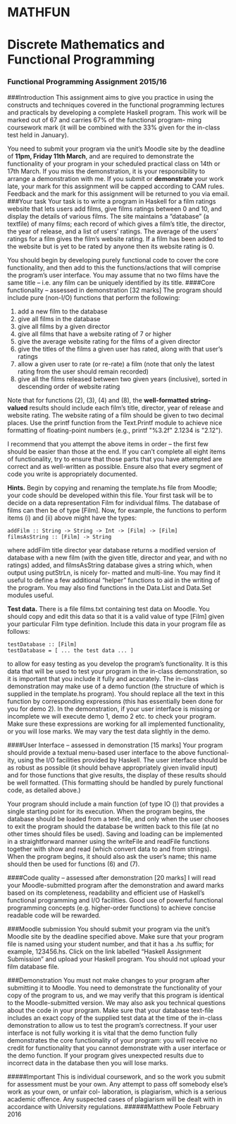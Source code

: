 # MATHFUN
# Discrete Mathematics and Functional Programming
### Functional Programming Assignment 2015/16 
###Introduction
This assignment aims to give you practice in using the constructs and techniques covered in the functional programming lectures and practicals by developing a complete Haskell program. This work will be marked out of 67 and carries 67% of the functional program- ming coursework mark (it will be combined with the 33% given for the in-class test held in January).

You need to submit your program via the unit’s Moodle site by the deadline of __11pm, Friday 11th March__, and are required to demonstrate the functionality of your program in your scheduled practical class on 14th or 17th March. If you miss the demonstration, it is your responsibility to arrange a demonstration with me. If you submit or __demonstrate__ your work late, your mark for this assignment will be capped according to CAM rules. Feedback and the mark for this assignment will be returned to you via email.
###Your task
Your task is to write a program in Haskell for a film ratings website that lets users add films, give films ratings between 0 and 10, and display the details of various films. The site maintains a “database” (a textfile) of many films; each record of which gives a film’s title, the director, the year of release, and a list of users’ ratings. The average of the users’ ratings for a film gives the film’s website rating. If a film has been added to the website but is yet to be rated by anyone then its website rating is 0.

You should begin by developing purely functional code to cover the core functionality, and then add to this the functions/actions that will comprise the program’s user interface. You may assume that no two films have the same title – i.e. any film can be uniquely identified by its title.
####Core functionality – assessed in demonstration [32 marks]
The program should include pure (non-I/O) functions that perform the following:

1. add a new film to the database
2. give all films in the database 
3. give all films by a given director 
4. give all films that have a website rating of 7 or higher
5. give the average website rating for the films of a given director
6. give the titles of the films a given user has rated, along with that user’s ratings
7. allow a given user to rate (or re-rate) a film (note that only the latest rating from the user should remain recorded)
8. give all the films released between two given years (inclusive), sorted in descending order of website rating

Note that for functions (2), (3), (4) and (8), the **well-formatted string-valued** results should include each film’s title, director, year of release and website rating. The website rating of a film should be given to two decimal places. Use the printf function from the Text.Printf module to achieve nice formatting of floating-point numbers (e.g., printf "%3.2f" 2.1234 is "2.12").

I recommend that you attempt the above items in order – the first few should be easier than those at the end. If you can’t complete all eight items of functionality, try to ensure that those parts that you have attempted are correct and as well-written as possible. Ensure also that every segment of code you write is appropriately documented.

**Hints.** Begin by copying and renaming the template.hs file from Moodle; your code should be developed within this file. Your first task will be to decide on a data representation Film for individual films. The database of films can then be of type [Film]. Now, for example, the functions to perform items (i) and (ii) above might have the types:

    addFilm :: String -> String -> Int -> [Film] -> [Film]
    filmsAsString :: [Film] -> String
   
where addFilm title director year database returns a modified version of database with a new film (with the given title, director and year, and with no ratings) added, and filmsAsString database gives a string which, when output using putStrLn, is nicely for- matted and multi-line. You may find it useful to define a few additional “helper” functions to aid in the writing of the program. You may also find functions in the Data.List and Data.Set modules useful.

**Test data.** There is a file films.txt containing test data on Moodle. You should copy and edit this data so that it is a valid value of type [Film] given your particular Film type definition. Include this data in your program file as follows:

    testDatabase :: [Film]
    testDatabase = [ ... the test data ... ]
    
to allow for easy testing as you develop the program’s functionality. It is this data that will be used to test your program in the in-class demonstration, so it is important that you include it fully and accurately. The in-class demonstration may make use of a demo function (the structure of which is supplied in the template.hs program). You should replace all the text in this function by corresponding expressions (this has essentially been done for you for demo 2). In the demonstration, if your user interface is missing or incomplete we will execute demo 1, demo 2 etc. to check your program. Make sure these expressions are working for all implemented functionality, or you will lose marks. We may vary the test data slightly in the demo.

####User Interface – assessed in demonstration [15 marks]
Your program should provide a textual menu-based user interface to the above functional- ity, using the I/O facilities provided by Haskell. The user interface should be as robust as possible (it should behave appropriately given invalid input) and for those functions that give results, the display of these results should be well formatted. (This formatting should be handled by purely functional code, as detailed above.)

Your program should include a main function (of type IO ()) that provides a single starting point for its execution. When the program begins, the database should be loaded from a text-file, and only when the user chooses to exit the program should the database be written back to this file (at no other times should files be used). Saving and loading can be implemented in a straightforward manner using the writeFile and readFile functions together with show and read (which convert data to and from strings). When the program begins, it should also ask the user’s name; this name should then be used for functions (6) and (7).

####Code quality – assessed after demonstration [20 marks]
I will read your Moodle-submitted program after the demonstration and award marks based on its completeness, readability and efficient use of Haskell’s functional programming and I/O facilities. Good use of powerful functional programming concepts (e.g. higher-order functions) to achieve concise readable code will be rewarded.

###Moodle submission
You should submit your program via the unit’s Moodle site by the deadline specified above. Make sure that your program file is named using your student number, and that it has a .hs suffix; for example, 123456.hs. Click on the link labelled “Haskell Assignment Submission” and upload your Haskell program. You should not upload your film database file.

###Demonstration
You must not make changes to your program after submitting it to Moodle. You need to demonstrate the functionality of your copy of the program to us, and we may verify that this program is identical to the Moodle-submitted version. We may also ask you technical questions about the code in your program. Make sure that your database text-file includes an exact copy of the supplied test data at the time of the in-class demonstration to allow us to test the program’s correctness. If your user interface is not fully working it is vital that the demo function fully demonstrates the core functionality of your program: you will receive no credit for functionality that you cannot demonstrate with a user interface or the demo function. If your program gives unexpected results due to incorrect data in the database then you will lose marks.

#####Important
This is individual coursework, and so the work you submit for assessment must be your own. Any attempt to pass off somebody else’s work as your own, or unfair col- laboration, is plagiarism, which is a serious academic offence. Any suspected cases of plagiarism will be dealt with in accordance with University regulations.
######Matthew Poole February 2016

